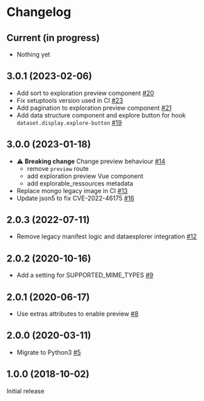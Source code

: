 # Changelog

## Current (in progress)

- Nothing yet

## 3.0.1 (2023-02-06)

- Add sort to exploration preview component [#20](https://github.com/opendatateam/udata-tabular-preview/pull/20)
- Fix setuptools version used in CI [#23](https://github.com/opendatateam/udata-tabular-preview/pull/23)
- Add pagination to exploration preview component [#21](https://github.com/opendatateam/udata-tabular-preview/pull/21)
- Add data structure component and explore button for hook `dataset.display.explore-button` [#19](https://github.com/opendatateam/udata-tabular-preview/pull/19)

## 3.0.0 (2023-01-18)

- :warning: **Breaking change** Change preview behaviour [#14](https://github.com/opendatateam/udata-tabular-preview/pull/14)
    - remove `preview` route
    - add exploration preview Vue component
    - add explorable_ressources metadata
- Replace mongo legacy image in CI [#13](https://github.com/opendatateam/udata-tabular-preview/pull/13)
- Update json5 to fix CVE-2022-46175 [#16](https://github.com/opendatateam/udata-tabular-preview/pull/16)

## 2.0.3 (2022-07-11)

- Remove legacy manifest logic and dataexplorer integration [#12](https://github.com/opendatateam/udata-tabular-preview/pull/12)

## 2.0.2 (2020-10-16)

- Add a setting for SUPPORTED_MIME_TYPES [#9](https://github.com/opendatateam/udata-tabular-preview/pull/9)

## 2.0.1 (2020-06-17)

- Use extras attributes to enable preview [#8](https://github.com/opendatateam/udata-tabular-preview/pull/8)

## 2.0.0 (2020-03-11)

- Migrate to Python3 [#5](https://github.com/opendatateam/udata-tabular-preview/pull/5)

## 1.0.0 (2018-10-02)

Initial release
